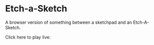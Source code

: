 # Etch-a-Sketch

A browser version of something between a sketchpad and an Etch-A-Sketch.

Click here to play live: 

